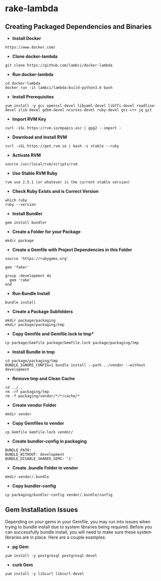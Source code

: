 # rake-lambda

## Creating Packaged Dependencies and Binaries

* **Install Docker**

```
https://www.docker.com/
```

* **Clone docker-lambda**

```
git clone https://github.com/lambci/docker-lambda
```

* **Run docker-lambda**

```
cd docker-lambda
docker run -it lambci/lambda:build-python3.6 bash
```

* **Install Prerequisites**

```
yum install -y gcc openssl-devel libyaml-devel libffi-devel readline-devel zlib-devel gdbm-devel ncurses-devel ruby-devel gcc-c++ jq git
```

* **Import RVM Key**

```
curl -sSL https://rvm.io/mpapis.asc | gpg2 --import -
```

* **Download and Install RVM**

```
curl -sSL https://get.rvm.io | bash -s stable --ruby
```

* **Activate RVM**

```
source /usr/local/rvm/scripts/rvm
```

* **Use Stable RVM Ruby**

```
rvm use 2.5.1 (or whatever is the current stable version)
```

* **Check Ruby Exists and is Correct Version**

```
which ruby
ruby --version
```

* **Install Bundler**

```
gem install bundler
```

* **Create a Folder for your Package**

```
mkdir package
```

* **Create a Gemfile with Project Dependencies in this Folder**

```
source 'https://rubygems.org'

gem 'faker'

group :development do
  gem 'rake'
end
```

* **Run Bundle Install**

```
bundle install
```

* **Create a Package Subfolders**

```
mkdir package/packaging
mkdir package/packaging/tmp
```

* **Copy Gemfile and Gemfile.lock to tmp\***

```
cp package/Gemfile package/Gemfile.lock package/packaging/tmp
```

* **Install Bundle in tmp**

```
cd package/packaging/tmp
BUNDLE_IGNORE_CONFIG=1 bundle install --path ../vendor --without development
```

* **Remove tmp and Clean Cache**

```
cd ../..
rm -rf packaging/tmp
rm -f packaging/vendor/*/*/cache/*
```

* **Create vendor Folder**

```
mkdir vendor
```

* **Copy Gemfiles to vendor**

```
cp Gemfile Gemfile.lock vendor/
```

* **Create bundler-config in packaging**

```
BUNDLE_PATH: .
BUNDLE_WITHOUT: development
BUNDLE_DISABLE_SHARED_GEMS: '1'
```

* **Create .bundle Folder in vendor**

```
mkdir vendor/.bundle
```

* **Copy bundler-config**

```
cp packaging/bundler-config vendor/.bundle/config
```

## Gem Installation Issues

Depending on your gems in your Gemfile, you may run into issues when trying to bundle install due to system libraries being required. Before you can successfully bundle install, you will need to make sure these system libraries are in place. Here are a couple examples:

* **pg Gem**

```
yum install -y postgresql postgresql-devel
```

* **curb Gem**

```
yum install -y libcurl libcurl-devel
```
